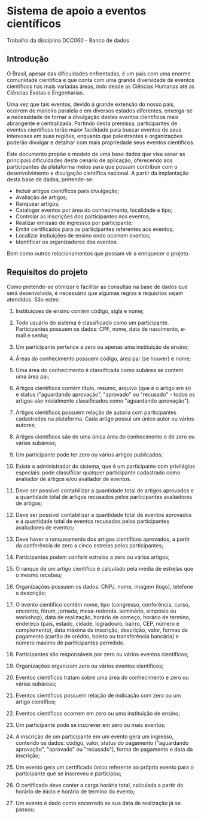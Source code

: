 # Sistema de apoio a eventos científicos

Trabalho da disciplina DCC060 - Banco de dados

## Introdução

O Brasil, apesar das dificuldades enfrentadas, é um pais com uma enorme comunidade científica e que conta com uma grande diversidade de eventos científicos nas mais variadas áreas, indo desde as Ciências Humanas até as Ciências Exatas e Engenharias.

Uma vez que tais eventos, devido à grande extensão do nosso país, ocorrem de maneira paralela e em diversos estados diferentes, enxerga-se a necessidade de tornar a divulgação destes eventos científicos mais abrangente e centralizada. Partindo desta premissa, participantes de eventos científicos terão maior facilidade para buscar eventos de seus interesses em suas regiões, enquanto que palestrantes e organizações poderão divulgar e detalhar com mais propriedade seus eventos científicos. 

Este documento propõe o modelo de uma base dados que visa sanar as principais dificuldades deste cenário de aplicação, oferecendo aos participantes da plataforma meios para que possam contribuir com o desenvolvimento e divulgação científica nacional. A partir da implantação desta base de dados, pretende-se:

*  Incluir artigos científicos para divulgação;
*  Avaliação de artigos;
*  Ranquear artigos;
*  Catalogar eventos por àrea do conhecimento, localidade e tipo;
*  Controlar as inscrições dos participantes nos eventos;
*  Realizar emissão de ingressos por participante;
*  Emitir certificados para os participantes referentes aos eventos;
*  Localizar instiuições de ensino onde ocorrem eventos;
*  Identificar os organizadores dos eventos.

Bem como outros relacionamentos que possam vir a enriquecer o projeto.

## Requisitos do projeto

Como pretende-se otimizar e facilitar as consultas na base de dados que será desenvolvida, é necessário que algumas regras e requisitos sejam atendidos. São estes:

1. Instituiçoes de ensino contém código, sigla e nome;

2. Todo usuário do sistema é classificado como um participante. Participantes possuem os dados: CPF, nome, data de nascimento, e-mail e senha;

3. Um participante pertence a zero ou apenas uma instituição de ensino;

4. Áreas do conhecimento possuem código, área pai (se houver) e nome;

5. Uma área do conhecimento é classificada como subárea se contem uma área pai;

6. Artigos científicos contém título, resumo, arquivo (que é o artigo em si) e status ("aguardando aprovação", "aprovado" ou "recusado" - todos os artigos são inicialmente classificados como "aguardando aprovação").

7. Artigos científicos possuem relação de autoria com participantes cadastrados na plataforma. Cada artigo possui um único autor ou vários autores;

8. Artigos científicos são de uma única área do conhecimento e de zero ou várias subáreas;

9. Um participante pode ter zero ou vários artigos publicados;

10. Existe o administrador do sistema, que é um participante com privilégios especiais: pode classificar qualquer participante cadastrado como avaliador de artigos e/ou avaliador de eventos.

11. Deve ser possível contabilizar a quantidade total de artigos aprovados e a quantidade total de artigos recusados pelos participantes avaliadores de artigos;

12. Deve ser possível contabilizar a quantidade total de eventos aprovados e a quantidade total de eventos recusados pelos participantes avaliadores de eventos;

12. Deve haver o ranqueamento dos artigos científicos aprovados, a partir da conferência de zero a cinco estrelas pelos participantes;

13. Participantes podem conferir estrelas a zero ou vários artigos;

14. O ranque de um artigo científico é calculado pela média de estrelas que o mesmo recebeu;

15. Organizações possuem os dados: CNPJ, nome, imagem (logo), telefone e descrição; 

15. O evento científico contém nome, tipo (congresso, conferência, curso, encontro, fórum, jornada, mesa-redonda, seminário, simpósio ou workshop), data de realização, horário de começo, horário de termino, endereço (país, estado, cidade, logradouro, bairro, CEP, número e complemento), data máxima de inscrição, descrição, valor, formas de pagamento (cartão de crédito, boleto ou transferência bancária) e número máximo de pariticipantes permitido.

16. Participantes são responsáveis por zero ou vários eventos científicos;

17. Organizações organizam zero ou vários eventos científicos;

18. Eventos científicos tratam sobre uma área do conhecimento e zero ou várias subáreas;

19. Eventos científicos possuem relação de indicação com zero ou um artigo científico;

20. Eventos científicos ocorrem em zero ou uma instituição de ensino;

21. Um participante pode se inscrever em zero ou mais eventos;

22. A inscrição de um participante em um evento gera um ingresso, contendo os dados: código, valor, status do pagamento ("aguardando aprovação", "aprovado" ou "recusado"), forma de pagamento e data da inscrição;

23. Um evento gera um certificado único referente ao próprio evento para o participante que se inscreveu e participou;

24. O certificado deve conter a carga horária total, calculada a partir do horário de inicio e horário de término do evento;

25. Um evento é dado como encerrado se sua data de realização já se passou. 
